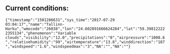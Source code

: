 ## Current conditions: 
 ``` {"timestamp":"1501286631","sys_time":"2017-07-29 03:04:17","name":"Tallinn-Harku","wmocode":"26038","lon":"24.602891666624284","lat":"59.398122222355134","phenomenon":"Variable clouds","visibility":"12.0","precipitations":"0","airpressure":"1008.6","relativehumidity":"99","airtemperature":"13.8","winddirection":"187","windspeed":"1.6","windspeedmax":"3","NA":"","NA":""} ```
